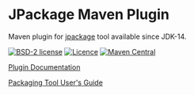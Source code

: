 # JPackage Maven Plugin

Maven plugin for [jpackage](https://openjdk.java.net/jeps/343) tool available since JDK-14.

[![BSD-2 license](https://img.shields.io/badge/License-BSD--2-informational.svg)](LICENSE)
[![Licence](https://img.shields.io/badge/Java-1.8-orange?logo=java)](https://www.oracle.com/java/technologies/javase-downloads.html)
[![Maven Central](https://maven-badges.herokuapp.com/maven-central/org.panteleyev/jpackage-maven-plugin/badge.svg)](https://maven-badges.herokuapp.com/maven-central/org.panteleyev/jpackage-maven-plugin/)

[Plugin Documentation](https://petr-panteleyev.github.io/jpackage-maven-plugin/)

[Packaging Tool User's Guide](https://docs.oracle.com/en/java/javase/16/jpackage/packaging-tool-user-guide.pdf)
